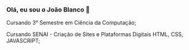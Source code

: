 

### Olá, eu sou o João Blanco 👋 ### 

Cursando 3° Semestre em Ciência da Computação;

Cursando SENAI - Criação de Sites e Plataformas Digitais HTML, CSS, JAVASCRIPT;



